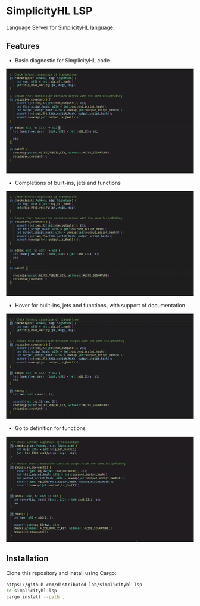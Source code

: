 # SimplicityHL LSP

Language Server for [SimplicityHL language](https://simplicity-lang.org/).

## Features

- Basic diagnostic for SimplicityHL code
  
![diagnostics](assets/diagnostics.gif)

- Completions of built-ins, jets and functions

![completion](assets/completion.gif)

- Hover for built-ins, jets and functions, with support of documentation

![hover](assets/hover.gif)

- Go to definition for functions

![goto-definition](assets/goto-definition.gif)

## Installation

Clone this repository and install using Cargo:

```bash
https://github.com/distributed-lab/simplicityhl-lsp
cd simplicityhl-lsp
cargo install --path .
```

